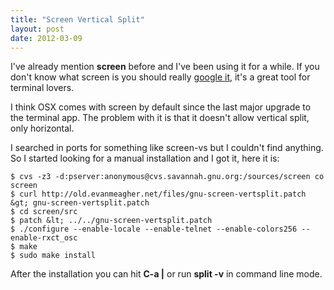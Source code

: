 ```yaml
---
title: "Screen Vertical Split"
layout: post
date: 2012-03-09
---
```

I've already mention __screen__ before and I've been using it for a while. If you don't know what screen is you should really [google it](http://www.gnu.org/software/screen), it's a great tool for terminal lovers.

I think OSX comes with screen by default since the last major upgrade to the terminal app. The problem with it is that it doesn't allow vertical split, only horizontal.

I searched in ports for something like screen-vs but I couldn't find anything. So I started looking for a manual installation and I got it, here it is:

	$ cvs -z3 -d:pserver:anonymous@cvs.savannah.gnu.org:/sources/screen co screen
	$ curl http://old.evanmeagher.net/files/gnu-screen-vertsplit.patch &gt; gnu-screen-vertsplit.patch
	$ cd screen/src
	$ patch &lt; ../../gnu-screen-vertsplit.patch
	$ ./configure --enable-locale --enable-telnet --enable-colors256 --enable-rxct_osc
	$ make
	$ sudo make install

After the installation you can hit __C-a |__ or run __split -v__ in command line mode.
